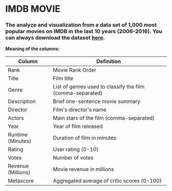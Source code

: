 # **IMDB MOVIE**

### The analyze and visualization from a data set of 1,000 most popular movies on IMDB in the last 10 years (2006-2016). You can always download the dataset [here](https://www.kaggle.com/PromptCloudHQ/imdb-data).

**Meaning of the columns:**

|Column| Definition|
|------|-----------|
|Rank| Movie Rank Order|
|Title| Film title|
|Genre| List of genres used to classify the film (comma-separated)|
|Description| Brief one-sentence movie summary|
|Director| Film's director's name|
|Actors| Main stars of the film (comma-separated)|
|Year| Year of film released|
|Runtime (Minutes)| Duration of film in minutes|
|Rating| User rating (0-10)|
|Votes| Number of votes|
|Revenue (Millions)| Movie revenue in millions|
|Metascore| Aggregated average of critic scores (0-100)|
